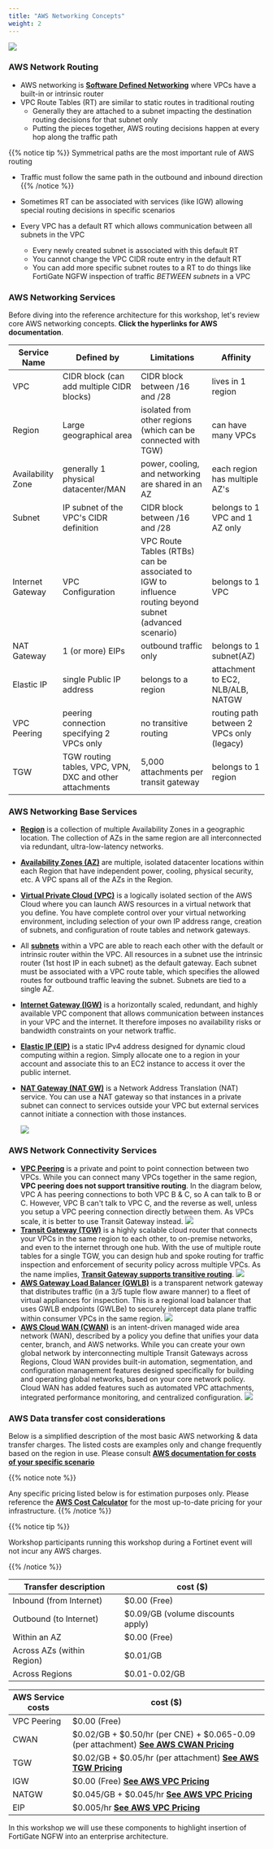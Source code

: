 ```yaml
---
title: "AWS Networking Concepts"
weight: 2
---
```


![](AWS_networking.png)

### AWS Network Routing
- AWS networking is [**Software Defined Networking**](https://www.vmware.com/topics/glossary/content/software-defined-networking.html.html) where VPCs have a built-in or intrinsic router
- VPC Route Tables (RT) are similar to static routes in traditional routing
  - Generally they are attached to a subnet impacting the destination routing decisions for that subnet only
  - Putting the pieces together, AWS routing decisions happen at every hop along the traffic path
      
{{% notice tip %}} 
Symmetrical paths are the most important rule of AWS routing
- Traffic must follow the same path in the outbound and inbound direction
{{% /notice %}}
    
- Sometimes RT can be associated with services (like IGW) allowing special routing decisions in specific scenarios
- Every VPC has a default RT which allows communication between all subnets in the VPC
  - Every newly created subnet is associated with this default RT
  - You cannot change the VPC CIDR route entry in the default RT
  - You can add more specific subnet routes to a RT to do things like FortiGate NGFW inspection of traffic _BETWEEN subnets_ in a VPC

### AWS Networking Services

Before diving into the reference architecture for this workshop, let's review core AWS networking concepts. **Click the hyperlinks for AWS documentation**.

Service Name | Defined by                               | Limitations | Affinity
--- |------------------------------------------|-------------| ---
VPC | CIDR block (can add multiple CIDR blocks) | CIDR block between /16 and /28 | lives in 1 region
Region| Large geographical area | isolated from other regions (which can be connected with TGW) | can have many VPCs
Availability Zone | generally 1 physical datacenter/MAN | power, cooling, and networking are shared in an AZ | each region has multiple AZ's
Subnet | IP subnet of the VPC's CIDR definition | CIDR block between /16 and /28 | belongs to 1 VPC and 1 AZ only
Internet Gateway | VPC Configuration | VPC Route Tables (RTBs) can be associated to IGW to influence routing beyond subnet (advanced scenario) | belongs to 1 VPC
NAT Gateway | 1 (or more) EIPs | outbound traffic only | belongs to 1 subnet(AZ)
Elastic IP | single Public IP address | belongs to a region | attachment to EC2, NLB/ALB, NATGW
VPC Peering | peering connection specifying 2 VPCs only | no transitive routing | routing path between 2 VPCs only (legacy)
TGW | TGW routing tables, VPC, VPN, DXC and other attachments | 5,000 attachments per transit gateway | belongs to 1 region


### AWS Networking Base Services
- [**Region**](https://docs.aws.amazon.com/AWSEC2/latest/UserGuide/using-regions-availability-zones.html#concepts-regions) is a collection of multiple Availability Zones in a geographic location. The collection of AZs in the same region are all interconnected via redundant, ultra-low-latency networks.
- [**Availability Zones (AZ)**](https://docs.aws.amazon.com/AWSEC2/latest/UserGuide/using-regions-availability-zones.html#concepts-availability-zones) are multiple, isolated datacenter locations within each Region that have independent power, cooling, physical security, etc. A VPC spans all of the AZs in the Region. 
- [**Virtual Private Cloud (VPC)**](https://docs.aws.amazon.com/vpc/latest/userguide/how-it-works.html) is a logically isolated section of the AWS Cloud where you can launch AWS resources in a virtual network that you define. You have complete control over your virtual networking environment, including selection of your own IP address range, creation of subnets, and configuration of route tables and network gateways.
- All [**subnets**](https://docs.aws.amazon.com/vpc/latest/userguide/configure-subnets.html) within a VPC are able to reach each other with the default or intrinsic router within the VPC. All resources in a subnet use the intrinsic router (1st host IP in each subnet) as the default gateway. Each subnet must be associated with a VPC route table, which specifies the allowed routes for outbound traffic leaving the subnet. Subnets are tied to a single AZ.
- [**Internet Gateway (IGW)**](https://docs.aws.amazon.com/vpc/latest/userguide/VPC_Internet_Gateway.html) is a horizontally scaled, redundant, and highly available VPC component that allows communication between instances in your VPC and the internet. It therefore imposes no availability risks or bandwidth constraints on your network traffic.
- [**Elastic IP (EIP)**](https://docs.aws.amazon.com/vpc/latest/userguide/vpc-eips.html) is a static IPv4 address designed for dynamic cloud computing within a region. Simply allocate one to a region in your account and associate this to an EC2 instance to access it over the public internet. 
- [**NAT Gateway (NAT GW)**](https://docs.aws.amazon.com/vpc/latest/userguide/vpc-nat-gateway.html) is a Network Address Translation (NAT) service. You can use a NAT gateway so that instances in a private subnet can connect to services outside your VPC but external services cannot initiate a connection with those instances.

  ![](image-vpc-simple.png)

### AWS Network Connectivity Services
- [**VPC Peering**](https://docs.aws.amazon.com/vpc/latest/peering/vpc-peering-basics.html) is a private and point to point connection between two VPCs. While you can connect many VPCs together in the same region, **VPC peering does not support transitive routing**. In the diagram below, VPC A has peering connections to both VPC B & C, so A can talk to B or C. However, VPC B can't talk to VPC C, and the reverse as well, unless you setup a VPC peering connection directly between them. As VPCs scale, it is better to use Transit Gateway instead.
  ![](image-vpc-peering.png)
- [**Transit Gateway (TGW)**](https://docs.aws.amazon.com/vpc/latest/tgw/how-transit-gateways-work.html) is a highly scalable cloud router that connects your VPCs in the same region to each other, to on-premise networks, and even to the internet through one hub. With the use of multiple route tables for a single TGW, you can design hub and spoke routing for traffic inspection and enforcement of security policy across multiple VPCs. As the name implies, [**Transit Gateway supports transitive routing**](https://docs.aws.amazon.com/vpc/latest/tgw/TGW_Scenarios.html).
  ![](image-tgw-appliance.png)
- [**AWS Gateway Load Balancer (GWLB)**](https://aws.amazon.com/blogs/aws/introducing-aws-gateway-load-balancer-easy-deployment-scalability-and-high-availability-for-partner-appliances/) is a transparent network gateway that distributes traffic (in a 3/5 tuple flow aware manner) to a fleet of virtual appliances for inspection. This is a regional load balancer that uses GWLB endpoints (GWLBe) to securely intercept data plane traffic within consumer VPCs in the same region.
![](image-gwlb.png)
- [**AWS Cloud WAN (CWAN)**](https://docs.aws.amazon.com/network-manager/latest/cloudwan/what-is-cloudwan.html) is an intent-driven managed wide area network (WAN), described by a policy you define that unifies your data center, branch, and AWS networks. While you can create your own global network by interconnecting multiple Transit Gateways across Regions, Cloud WAN provides built-in automation, segmentation, and configuration management features designed specifically for building and operating global networks, based on your core network policy. Cloud WAN has added features such as automated VPC attachments, integrated performance monitoring, and centralized configuration.
![](image-cwan-overview.png)

### AWS Data transfer cost considerations
Below is a simplified description of the most basic AWS networking & data transfer charges.  The listed costs are examples only and change frequently based on the region in use.  Please consult [**AWS documentation for costs of your specific scenario**](https://aws.amazon.com/blogs/architecture/overview-of-data-transfer-costs-for-common-architectures/)

{{% notice note %}}

Any specific pricing listed below is for estimation purposes only.  Please reference the [**AWS Cost Calculator**](https://calculator.aws/#/) for the most up-to-date pricing for your infrastructure. 
{{% /notice %}}

{{% notice tip %}}

Workshop participants running this workshop during a Fortinet event will not incur any AWS charges.

{{% /notice %}}

Transfer description | cost ($)
--- | ---
Inbound (from Internet) | $0.00 (Free)
Outbound (to Internet) | $0.09/GB (volume discounts apply)
Within an AZ | $0.00 (Free)
Across AZs (within Region) | $0.01/GB
Across Regions | $0.01-0.02/GB

AWS Service costs | cost ($)
--- | ---
VPC Peering | $0.00 (Free)
CWAN | $0.02/GB + $0.50/hr (per CNE) + $0.065-0.09 (per attachment) [**See AWS CWAN Pricing**](https://aws.amazon.com/cloud-wan/pricing/)
TGW | $0.02/GB + $0.05/hr (per attachment) [**See AWS TGW Pricing**](https://aws.amazon.com/transit-gateway/pricing/)
IGW |  $0.00 (Free) [**See AWS VPC Pricing**](https://aws.amazon.com/vpc/pricing/)
NATGW | $0.045/GB + $0.045/hr [**See AWS VPC Pricing**](https://aws.amazon.com/vpc/pricing/) 
EIP | $0.005/hr [**See AWS VPC Pricing**](https://aws.amazon.com/vpc/pricing/)

In this workshop we will use these components to highlight insertion of FortiGate NGFW into an enterprise architecture.

